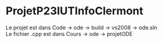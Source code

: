 # ProjetP23IUTInfoClermont

Le projet est dans Code -> ode -> build -> vs2008 -> ode.sln  
Le fichier .cpp est dans Cours -> ode -> projetODE
